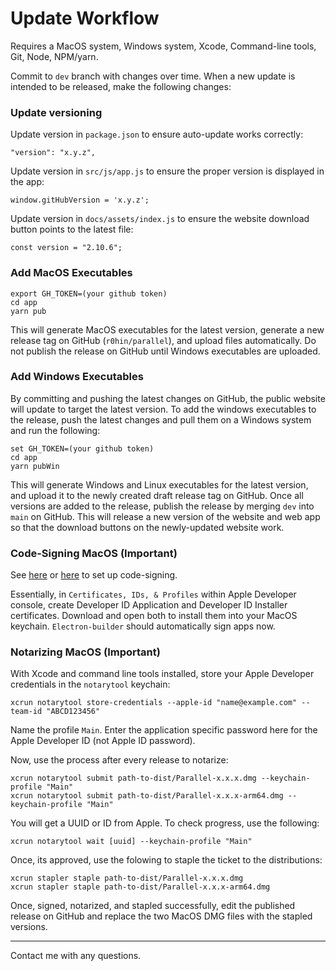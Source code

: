 # Update Workflow
Requires a MacOS system, Windows system, Xcode, Command-line tools, Git, Node, NPM/yarn.

Commit to `dev` branch with changes over time. When a new update is intended to be released, make the following changes:

### Update versioning
Update version in `package.json` to ensure auto-update works correctly:
```
"version": "x.y.z",
```

Update version in `src/js/app.js` to ensure the proper version is displayed in the app:
```
window.gitHubVersion = 'x.y.z';
```

Update version in `docs/assets/index.js` to ensure the website download button points to the latest file:
```
const version = "2.10.6";
```

### Add MacOS Executables
```
export GH_TOKEN=(your github token)
cd app
yarn pub
```

This will generate MacOS executables for the latest version, generate a new release tag on GitHub (`r0hin/parallel`), and upload files automatically. Do not publish the release on GitHub until Windows executables are uploaded.

### Add Windows Executables
By committing and pushing the latest changes on GitHub, the public website will update to target the latest version. To add the windows executables to the release, push the latest changes and pull them on a Windows system and run the following:
```
set GH_TOKEN=(your github token)
cd app
yarn pubWin
```
This will generate Windows and Linux executables for the latest version, and upload it to the newly created draft release tag on GitHub. Once all versions are added to the release, publish the release by merging `dev` into `main` on GitHub. This will release a new version of the website and web app so that the download buttons on the newly-updated website work.


### Code-Signing MacOS (Important)
See [here](https://www.electron.build/code-signing.html) or [here](https://dev.to/awohletz/how-i-sign-and-notarize-my-electron-app-on-macos-59bb) to set up code-signing.

Essentially, in `Certificates, IDs, & Profiles` within Apple Developer console, create Developer ID Application and Developer ID Installer certificates. Download and open both to install them into your MacOS keychain. `Electron-builder` should automatically sign apps now.

### Notarizing MacOS (Important)
With Xcode and command line tools installed, store your Apple Developer credentials in the `notarytool` keychain:
```
xcrun notarytool store-credentials --apple-id "name@example.com" --team-id "ABCD123456"
```
Name the profile `Main`. Enter the application specific password here for the Apple Developer ID (not Apple ID password).

Now, use the process after every release to notarize:

```
xcrun notarytool submit path-to-dist/Parallel-x.x.x.dmg --keychain-profile "Main" 
xcrun notarytool submit path-to-dist/Parallel-x.x.x-arm64.dmg --keychain-profile "Main" 
```
You will get a UUID or ID from Apple. To check progress, use the following:
```
xcrun notarytool wait [uuid] --keychain-profile "Main"
```
Once, its approved, use the folowing to staple the ticket to the distributions:
```
xcrun stapler staple path-to-dist/Parallel-x.x.x.dmg
xcrun stapler staple path-to-dist/Parallel-x.x.x-arm64.dmg
```
Once, signed, notarized, and stapled successfully, edit the published release on GitHub and replace the two MacOS DMG files with the stapled versions.

<hr>

Contact me with any questions.